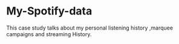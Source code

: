 # My-Spotify-data
This case study talks about my personal listening history ,marquee campaigns and streaming History. 

